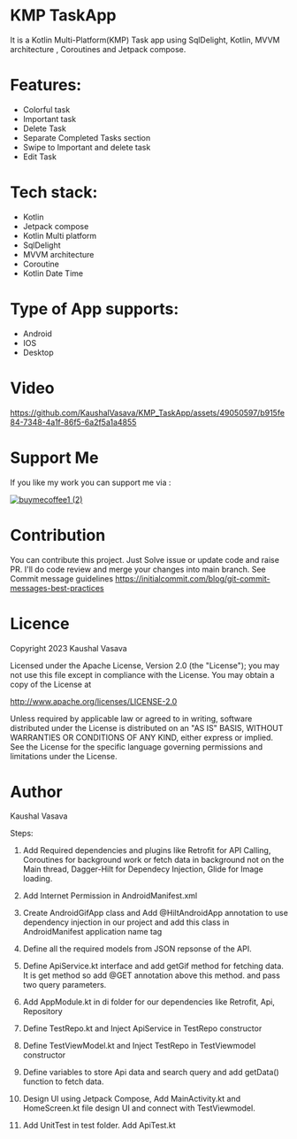 # KMP TaskApp
It is a Kotlin Multi-Platform(KMP) Task app using SqlDelight, Kotlin, MVVM architecture , Coroutines and Jetpack compose.

# Features: 
- Colorful task
- Important task
- Delete Task
- Separate Completed Tasks section
- Swipe to Important and delete task
- Edit Task

# Tech stack:
- Kotlin
- Jetpack compose
- Kotlin Multi platform
- SqlDelight
- MVVM architecture
- Coroutine
- Kotlin Date Time  

# Type of App supports:
- Android
- IOS
- Desktop

# Video

https://github.com/KaushalVasava/KMP_TaskApp/assets/49050597/b915fe84-7348-4a1f-86f5-6a2f5a1a4855

# Support Me
If you like my work you can support me via :

[![buymecoffee1 (2)](https://github.com/KaushalVasava/Tasks/assets/49050597/327844b7-b9a4-4c5d-beb7-e9e177c82880)](https://www.buymeacoffee.com/kaushal.developer)

# Contribution
You can contribute this project. Just Solve issue or update code and raise PR. I'll do code review and merge your changes into main branch. See Commit message guidelines https://initialcommit.com/blog/git-commit-messages-best-practices

# Licence
Copyright 2023 Kaushal Vasava

Licensed under the Apache License, Version 2.0 (the "License"); you may not use this file except in compliance with the License. You may obtain a copy of the License at

http://www.apache.org/licenses/LICENSE-2.0

Unless required by applicable law or agreed to in writing, software distributed under the License is distributed on an "AS IS" BASIS, WITHOUT WARRANTIES OR CONDITIONS OF ANY KIND, either express or implied. See the License for the specific language governing permissions and limitations under the License.

# Author
 Kaushal Vasava

Steps:

1. Add Required dependencies and plugins like Retrofit for API Calling, Coroutines for background work or fetch data in background not on the Main thread, Dagger-Hilt for Dependecy Injection, Glide for Image loading.

2. Add Internet Permission in AndroidManifest.xml
3. Create AndroidGifApp class and Add @HiltAndroidApp annotation to use dependency injection in our project and add this class in AndroidManifest application name tag
4. Define all the required models from JSON repsonse of the API.
5. Define ApiService.kt interface and add getGif method for fetching data. It is get method so add @GET annotation above this method. and pass two query parameters. 
6. Add AppModule.kt in di folder for our dependencies like Retrofit, Api, Repository
7. Define TestRepo.kt and Inject ApiService in TestRepo constructor
8. Define TestViewModel.kt and Inject TestRepo in TestViewmodel constructor
9. Define variables to store Api data and search query and add getData() function to fetch data.
10. Design UI using Jetpack Compose, Add MainActivity.kt and HomeScreen.kt file design UI and connect with TestViewmodel.
11. Add UnitTest in test folder. Add ApiTest.kt 

